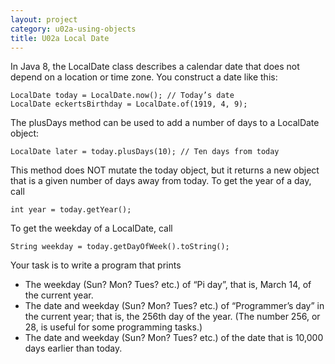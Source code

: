 ```yaml
---
layout: project
category: u02a-using-objects
title: U02a Local Date
---
```



In Java 8, the LocalDate class describes a calendar date that does not depend on a location or time zone. You construct a date like this:
```
LocalDate today = LocalDate.now(); // Today’s date
LocalDate eckertsBirthday = LocalDate.of(1919, 4, 9);
```

The plusDays method can be used to add a number of days to a LocalDate object:
```
LocalDate later = today.plusDays(10); // Ten days from today
```

This method does NOT mutate the today object, but it returns a new object that is a given number of days away from today. To get the year of a day, call
```
int year = today.getYear();
```

To get the weekday of a LocalDate, call
```
String weekday = today.getDayOfWeek().toString();
```

Your task is to write a program that prints

  - The weekday (Sun? Mon? Tues? etc.) of “Pi day”, that is, March 14, of the current year.
  - The date and weekday (Sun? Mon? Tues? etc.) of “Programmer’s day” in the current year; that is, the 256th day of the year. (The number 256, or 28, is useful for some programming tasks.)
  - The date and weekday (Sun? Mon? Tues? etc.) of the date that is 10,000 days earlier than today.
  